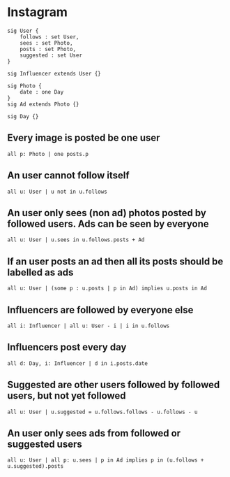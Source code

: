 # Instagram

```alloy
sig User {
    follows : set User,
    sees : set Photo,
    posts : set Photo,
    suggested : set User
}

sig Influencer extends User {}

sig Photo {
    date : one Day
}
sig Ad extends Photo {}

sig Day {}
```

## Every image is posted be one user

```alloy
all p: Photo | one posts.p
```

## An user cannot follow itself

```alloy
all u: User | u not in u.follows
```

## An user only sees (non ad) photos posted by followed users. Ads can be seen by everyone

```alloy
all u: User | u.sees in u.follows.posts + Ad
```

## If an user posts an ad then all its posts should be labelled as ads

```alloy
all u: User | (some p : u.posts | p in Ad) implies u.posts in Ad
```

## Influencers are followed by everyone else

```alloy
all i: Influencer | all u: User - i | i in u.follows
```

## Influencers post every day

```alloy
all d: Day, i: Influencer | d in i.posts.date
```

## Suggested are other users followed by followed users, but not yet followed

```alloy
all u: User | u.suggested = u.follows.follows - u.follows - u
```

## An user only sees ads from followed or suggested users

```alloy
all u: User | all p: u.sees | p in Ad implies p in (u.follows + u.suggested).posts
```

